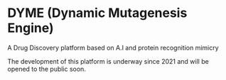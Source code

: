 # DYME (Dynamic Mutagenesis Engine)
A Drug Discovery platform based on A.I and protein recognition mimicry

The development of this platform is underway since 2021 and will be opened to the public soon.
